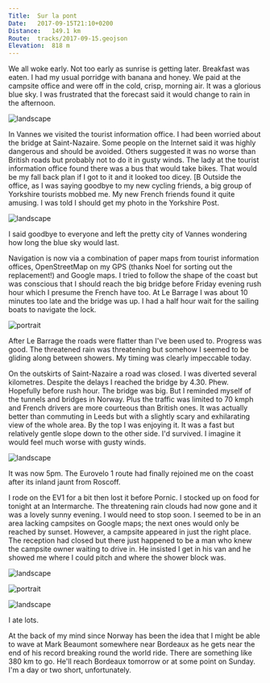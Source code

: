 ```yaml
---
Title:	Sur la pont
Date:	2017-09-15T21:10+0200
Distance:	149.1 km
Route:	tracks/2017-09-15.geojson
Elevation:	818 m
---
```


We all woke early. Not too early as sunrise is getting later. Breakfast was eaten. I had my usual porridge with banana and honey. We paid at the campsite office and were off in the cold, crisp, morning air. It was a glorious blue sky. I was frustrated that the forecast said it would change to rain in the afternoon.

![landscape](https://pbs.twimg.com/media/DJyJandXUAAnXAL?format=jpg "blue skies")

In Vannes we visited the tourist information office. I had been worried about the bridge at Saint-Nazaire. Some people on the Internet said it was highly dangerous and should be avoided. Others suggested it was no worse than British roads but probably not to do it in gusty winds. The lady at the tourist information office found there was a bus that would take bikes. That would be my fall back plan if I got to it and it looked too dicey.
[B
Outside the office, as I was saying 
goodbye to my new cycling friends, a 
big group of Yorkshire tourists 
mobbed me. My new French friends 
found it quite amusing. I was told I 
should get my photo in the Yorkshire 
Post.

![landscape](https://pbs.twimg.com/media/DJyJ7AkWsAIi8Nb?format=jpg "What is the collective noun for Yorkshire folk?")

I said goodbye to everyone and left the pretty city of Vannes wondering how long the blue sky would last.

Navigation is now via a combination of paper maps from tourist information offices, OpenStreetMap on my GPS (thanks Noel for sorting out the replacement!) and Google maps. I tried to follow the shape of the coast but was conscious that I should reach the big bridge before Friday evening rush hour which I presume the French have too. At Le Barrage I was about 10 minutes too late and the bridge was up. I had a half hour wait for the sailing boats to navigate the lock.

![portrait](https://pbs.twimg.com/media/DJyKEJGXUAAdt0q?format=jpg "Le Barrage")

After Le Barrage the roads were flatter than I've been used to. Progress was good. The threatened rain was threatening but somehow I seemed to be gliding along between showers. My timing was clearly impeccable today.

On the outskirts of Saint-Nazaire a road was closed. I was diverted several kilometres. Despite the delays I reached the bridge by 4.30. Phew. Hopefully before rush hour. The bridge was big. But I reminded myself of the tunnels and bridges in Norway. Plus the traffic was limited to 70 kmph and French drivers are more courteous than British ones. It was actually better than commuting in Leeds but with a slightly scary and exhilarating view of the whole area. By the top I was enjoying it. It was a fast but relatively gentle slope down to the other side. I'd survived. I imagine it would feel much worse with gusty winds. 

![landscape](https://pbs.twimg.com/media/DJyLhhrX0AEdpYm?format=jpg "After having completed the bridge")

It was now 5pm. The Eurovelo 1 route had finally rejoined me on the coast after its inland jaunt from Roscoff. 

I rode on the EV1 for a bit then lost it before Pornic. I stocked up on food for tonight at an Intermarche. The threatening rain clouds had now gone and it was a lovely sunny evening. I would need to stop soon. I seemed to be in an area lacking campsites on Google maps; the next ones would only be reached by sunset. However, a campsite appeared in just the right place. The reception had closed but there just happened to be a man who knew the campsite owner waiting to drive in. He insisted I get in his van and he showed me where I could pitch and where the shower block was.

![landscape](https://pbs.twimg.com/media/DJyMHm5WsAAOdGK?format=jpg "Blue skies at Pornic")

![portrait](https://pbs.twimg.com/media/DJyMHmtWkAAVhcm?format=jpg "Pornic")

![landscape](https://pbs.twimg.com/media/DJyMJ00XoAEISXV?format=jpg "Coastal thingys")

I ate lots.

At the back of my mind since Norway has been the idea that I might be able to wave at Mark Beaumont somewhere near Bordeaux as he gets near the end of his record breaking round the world ride. There are something like 380 km to go. He'll reach Bordeaux tomorrow or at some point on Sunday. I'm a day or two short, unfortunately.
